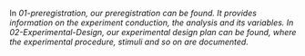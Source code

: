 In <i>01-preregistration<i>, our preregistration can be found. It provides information on the experiment conduction, the analysis and its variables. 
In <i>02-Experimental-Design<i>, our experimental design plan can be found, where the experimental procedure, stimuli and so on are documented.
